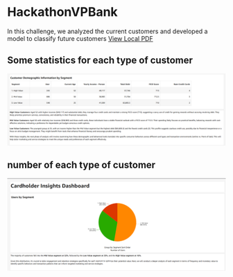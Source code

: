 # HackathonVPBank
In this challenge, we analyzed the current customers and developed a model to classify future customers
[View Local PDF](VPBank_Hackathon_CLV_Team106.pdf)
## Some statistics for each type of customer
![Overview](anh2.png)
## number of each type of customer
![Overview](anh1.png)
